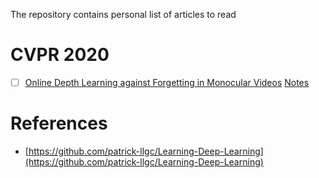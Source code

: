 The repository contains personal list of articles to read

# CVPR 2020

- [ ] [Online Depth Learning against Forgetting in Monocular Videos](https://openaccess.thecvf.com/content_CVPR_2020/papers/Zhang_Online_Depth_Learning_Against_Forgetting_in_Monocular_Videos_CVPR_2020_paper.pdf) [Notes]()

# References

* [https://github.com/patrick-llgc/Learning-Deep-Learning](https://github.com/patrick-llgc/Learning-Deep-Learning)
